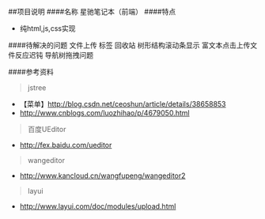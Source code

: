##项目说明
####名称
星驰笔记本（前端）
####特点
* 纯html,js,css实现

####待解决的问题
文件上传
标签
回收站
树形结构滚动条显示
富文本点击上传文件反应迟钝
导航树拖拽问题

####参考资料
> jstree
* 【菜单】http://blog.csdn.net/ceoshun/article/details/38658853
* http://www.cnblogs.com/luozhihao/p/4679050.html

> 百度UEditor
* http://fex.baidu.com/ueditor

> wangeditor
* http://www.kancloud.cn/wangfupeng/wangeditor2

> layui
* http://www.layui.com/doc/modules/upload.html